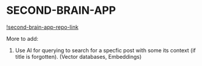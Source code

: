 # SECOND-BRAIN-APP

[!second-brain-app-repo-link](https://github.com/saicharith2012/brain-cache.git)

More to add:

1. Use AI for querying to search for a specfic post with some its context (if title is forgotten). (Vector databases, Embeddings)
